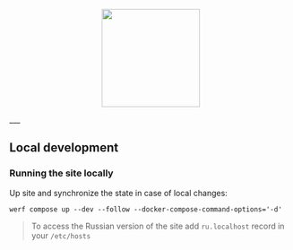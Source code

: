 <p align="center">
  <img src="https://raw.githubusercontent.com/werf/werf-guides/master/assets/images/werf-logo.svg?sanitize=true" style="max-height:100%;" height="175">
</p>
___

## Local development

### Running the site locally

Up site and synchronize the state in case of local changes:

```shell
werf compose up --dev --follow --docker-compose-command-options='-d'
```

> To access the Russian version of the site add `ru.localhost` record in your `/etc/hosts`
